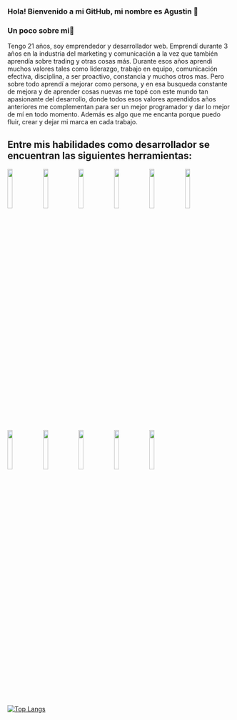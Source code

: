 ### Hola! Bienvenido a mi GitHub, mi nombre es Agustin 👋
### Un poco sobre mi👀
Tengo 21 años, soy emprendedor y desarrollador web. Emprendí durante 3 años en la industria del marketing y comunicación a la vez que también aprendía sobre trading y otras cosas más. Durante esos años aprendi muchos valores tales como liderazgo, trabajo en equipo, comunicación efectiva, disciplina, a ser proactivo, constancia y muchos otros mas. Pero sobre todo aprendí a mejorar como persona, y en esa busqueda constante de mejora y de aprender cosas nuevas me topé con este mundo tan apasionante del desarrollo, donde todos esos valores aprendidos años anteriores me complementan para ser un mejor programador y dar lo mejor de mí en todo momento. Además es algo que me encanta porque puedo fluir, crear y dejar mi marca en cada trabajo.
## Entre mis habilidades como desarrollador se encuentran las siguientes herramientas:
<p>
  <code><img width="15%" max-height="100px" src="https://cobaltoconsulting.com/wp-content/uploads/2019/09/javascript-logo.png"></code>
  <code><img width="15%" max-height="100px" src="https://programacion.net/files/article/article_02169_.jpg"></code>
  <code><img width="15%" max-height="100px" src="https://disenowebakus.net/imagenes/articulos/html5.jpg"></code>
  <code><img width="15%" max-height="100px" src="https://blog.wildix.com/wp-content/uploads/2020/06/react-logo.jpg"></code>
  <code><img width="15%" max-height="50px" src="https://i1.wp.com/blog.enriqueoriol.com/wp-content/uploads/2018/08/reduxLogo.png?w=1024"></code>
  <code><img width="15%" max-height="100px" src="https://upload.wikimedia.org/wikipedia/commons/thumb/e/e0/Git-logo.svg/1280px-Git-logo.svg.png"></code>
  <br />
  <code><img width="15%" max-height="100px" src="https://training.techtalkthai.com/wp-content/uploads/2020/11/nodejs_logo_banner_01-600x314-1.png"></code>
  <code><img width="15%" max-height="100px" src="https://miro.medium.com/max/766/1*uPL1uCtLBRSk6akPL2hNzg.jpeg"></code>
  <code><img width="15%" max-height="100px" src="https://alvaroperdiz.com/images/headers/postgresql.png"></code>
  <code><img width="15%" max-height="100px" src="https://i.blogs.es/91493f/sequelize/1366_2000.png"></code>
  <code><img width="15%" max-height="100px" src="https://theduodecim.github.io/Portafolio/img/typescript.png"></code>
   
  <br />
  <br />
</p>

[![Top Langs](https://github-readme-stats.vercel.app/api/top-langs/?username=Agus-Sartorio&layout=compact&theme=buefy)](https://github.com/anuraghazra/github-readme-stats)
